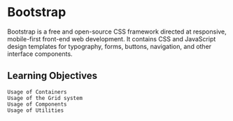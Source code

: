# Bootstrap

Bootstrap is a free and open-source CSS framework directed at responsive, mobile-first front-end web development. It contains CSS and JavaScript design templates for typography, forms, buttons, navigation, and other interface components.

## Learning Objectives
    Usage of Containers
    Usage of the Grid system
    Usage of Components
    Usage of Utilities